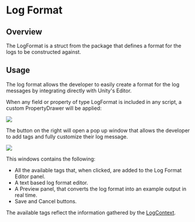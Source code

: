 # Log Format

## Overview

The LogFormat is a struct from the package that defines a format for the logs to be constructed against. 

## Usage

The log format allows the developer to easily create a format for the log messages by integrating directly with Unity's Editor. 

When any field or property of type LogFormat is included in any script, a custom PropertyDrawer will be applied:

![](/images/logformat_propertydrawer.png)

The button on the right will open a pop up window that allows the developer to add tags and fully customize their log message.

![](/images/logformat_editorwindow.png)

This windows contains the following:
- All the available tags that, when clicked, are added to the Log Format Editor panel.
- A text based log format editor.
- A Preview panel, that converts the log format into an example output in real time.
- Save and Cancel buttons.

The available tags reflect the information gathered by the [LogContext](log-context.md). 